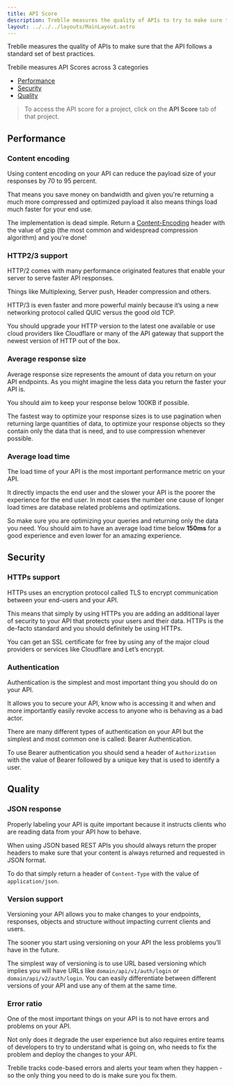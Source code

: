 ```yaml
---
title: API Score
description: Treblle measures the quality of APIs to try to make sure that the API follows a standard set of best practices.
layout: ../../../layouts/MainLayout.astro
---
```


Treblle measures the quality of APIs to make sure that the API follows a standard set of best practices.

Treblle measures API Scores across 3 categories

* [Performance](#performance)
* [Security](#security)
* [Quality](#quality)


> To access the API score for a project, click on the **API Score** tab of that project.

## Performance

### Content encoding

Using content encoding on your API can reduce the payload size of your responses by 70 to 95 percent.

That means you save money on bandwidth and given you're returning a much more compressed and optimized payload it also means things load much faster for your end use.

The implementation is dead simple. Return a [Content-Encoding](https://developer.mozilla.org/en-US/docs/Web/HTTP/Headers/Content-Encoding) header with the value of gzip (the most common and widespread compression algorithm) and you’re done!

### HTTP2/3 support

HTTP/2 comes with many performance originated features that enable your server to serve faster API responses.

Things like Multiplexing, Server push, Header compression and others.

HTTP/3 is even faster and more powerful mainly because it’s using a new networking protocol called QUIC versus the good old TCP.

You should upgrade your HTTP version to the latest one available or use cloud providers like Cloudflare or many of the API gateway that support the newest version of HTTP out of the box.

### Average response size

Average response size represents the amount of data you return on your API endpoints. As you might imagine the less data you return the faster your API is.

You should aim to keep your response below 100KB if possible.

The fastest way to optimize your response sizes is to use pagination when returning large quantities of data, to optimize your response objects so they contain only the data that is need, and to use compression whenever possible.

### Average load time

The load time of your API is the most important performance metric on your API.

It directly impacts the end user and the slower your API is the poorer the experience for the end user. In most cases the number one cause of longer load times are database related problems and optimizations.

So make sure you are optimizing your queries and returning only the data you need. You should aim to have an average load time below **150ms** for a good experience and even lower for an amazing experience.

## Security

### HTTPs support

HTTPs uses an encryption protocol called TLS to encrypt communication between your end-users and your API.

This means that simply by using HTTPs you are adding an additional layer of security to your API that protects your users and their data. HTTPs is the de-facto standard and you should definitely be using HTTPs.

You can get an SSL certificate for free by using any of the major cloud providers or services like Cloudflare and Let’s encrypt.

### Authentication

Authentication is the simplest and most important thing you should do on your API.

It allows you to secure your API, know who is accessing it and when and more importantly easily revoke access to anyone who is behaving as a bad actor.

There are many different types of authentication on your API but the simplest and most common one is called: Bearer Authentication.

To use Bearer authentication you should send a header of `Authorization` with the value of Bearer followed by a unique key that is used to identify a user.

## Quality

### JSON response

Properly labeling your API is quite important because it instructs clients who are reading data from your API how to behave.

When using JSON based REST APIs you should always return the proper headers to make sure that your content is always returned and requested in JSON format.

To do that simply return a header of `Content-Type` with the value of `application/json`.

### Version support

Versioning your API allows you to make changes to your endpoints, responses, objects and structure without impacting current clients and users.

The sooner you start using versioning on your API the less problems you’ll have in the future.

The simplest way of versioning is to use URL based versioning which implies you will have URLs like `domain/api/v1/auth/login` or `domain/api/v2/auth/login`. You can easily differentiate between different versions of your API and use any of them at the same time.

### Error ratio

One of the most important things on your API is to not have errors and problems on your API.

Not only does it degrade the user experience but also requires entire teams of developers to try to understand what is going on, who needs to fix the problem and deploy the changes to your API.

Treblle tracks code-based errors and alerts your team when they happen - so the only thing you need to do is make sure you fix them.
